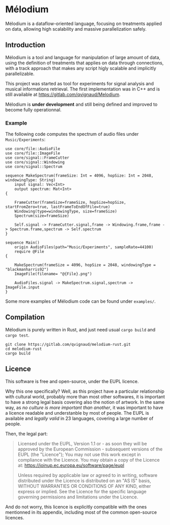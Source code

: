 # Mélodium

Mélodium is a dataflow-oriented language, focusing on treatments applied on data, allowing high scalability and massive parallelization safely.

## Introduction

Mélodium is a tool and language for manipulation of large amount of data, using the definition of treatments that applies on data through connections, with a track approach that makes any script higly scalable and implicitly parallelizable.

This project was started as tool for experiments for signal analysis and musical informations retrieval. The first implementation was in C++ and is still available at <https://gitlab.com/qvignaud/Melodium>.

Mélodium is **under development** and still being defined and improved to become fully operationnal.

### Example

The following code computes the spectrum of audio files under `Music/Experiments`:
```
use core/file::AudioFile
use core/file::ImageFile
use core/signal::FrameCutter
use core/signal::Windowing
use core/signal::Spectrum

sequence MakeSpectrum(frameSize: Int = 4096, hopSize: Int = 2048, windowingType: String) 
	input signal: Vec<Int>
	output spectrum: Mat<Int>
{

	FrameCutter(frameSize=frameSize, hopSize=hopSize, startFromZero=true, lastFrameToEndOfFile=true)
	Windowing(type=windowingType, size=frameSize)
	Spectrum(size=frameSize)

	Self.signal -> FrameCutter.signal,frame -> Windowing.frame,frame -> Spectrum.frame,spectrum -> Self.spectrum
}

sequence Main()
	origin AudioFiles(path="Music/Experiments", sampleRate=44100)
	require @File
{

    MakeSpectrum(frameSize = 4096, hopSize = 2048, windowingType = "blackmanharris92")
    ImageFile(filename= "@{File}.png")

    AudioFiles.signal -> MakeSpectrum.signal,spectrum -> ImageFile.input
}
```

Some more examples of Mélodium code can be found under `examples/`.

## Compilation

Mélodium is purely written in Rust, and just need usual `cargo build` and `cargo test`.
```shell
git clone https://gitlab.com/qvignaud/melodium-rust.git
cd melodium-rust
cargo build
```

## Licence

This software is free and open-source, under the EUPL licence.

Why this one specifically? Well, as this project have a particular relationship with cultural world, probably more than most other softwares, it is important to have a strong legal basis covering also the notion of artwork.
In the same way, as *no culture is more important than another*, it was important to have a licence readable and understanble by most of people. The EUPL is available and *legally valid* in 23 languages, covering a large number of people.

Then, the legal part:
> Licensed under the EUPL, Version 1.1 or - as soon they will be approved by the European Commission - subsequent versions of the EUPL (the "Licence"); You may not use this work except in compliance with the Licence. You may obtain a copy of the Licence at: https://joinup.ec.europa.eu/software/page/eupl
>
>Unless required by applicable law or agreed to in writing, software distributed under the Licence is distributed on an "AS IS" basis, WITHOUT WARRANTIES OR CONDITIONS OF ANY KIND, either express or implied.
See the Licence for the specific language governing permissions and limitations under the Licence.

And do not worry, this licence is explicitly compatible with the ones mentionned in its appendix, including most of the common open-source licences.

